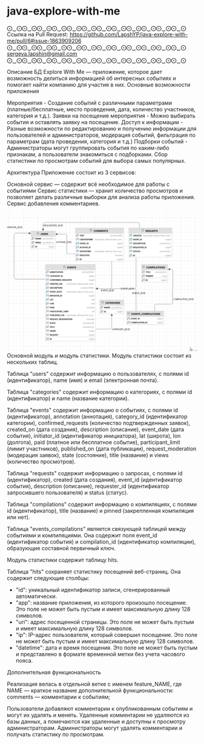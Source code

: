 # java-explore-with-me
⨀‿⨀⨀‿⨀⨀‿⨀⨀‿⨀⨀‿⨀⨀‿⨀⨀‿⨀⨀‿⨀⨀‿⨀⨀‿⨀⨀‿⨀⨀‿⨀
Ссылка на Pull Request:  https://github.com/LapshYP/java-explore-with-me/pull/6#issue-1863909206
⨀‿⨀⨀‿⨀⨀‿⨀⨀‿⨀⨀‿⨀⨀‿⨀⨀‿⨀⨀‿⨀⨀‿⨀⨀‿⨀⨀‿⨀⨀‿⨀
sergeya.lapshin@gmail.com
⨀‿⨀⨀‿⨀⨀‿⨀⨀‿⨀⨀‿⨀⨀‿⨀⨀‿⨀⨀‿⨀⨀‿⨀⨀‿⨀⨀‿⨀⨀‿⨀

Описание БД
Explore With Me — приложение, которое дает возможность делиться информацией об интересных событиях и помогает найти компанию для участия в них.
Основные возможности приложения

Мероприятия - Создание событий с различными параметрами (платные/бесплатные, место проведения, дата, количество участников, категория и т.д.).
Заявки на посещение мероприятия - Можно выбирать события и оставлять заявку на посещение.
Доступ к информации - Разные возможности по редактированию и получению информации для пользователей и администраторов, модерация событий, фильтрация по параметрам (дата проведения, категория и т.д.)
Подборки событий - Администраторы могут группировать события по каким-либо признакам, а пользователи знакомиться с подборками.
Сбор статистики по просмотрам событий для выбора самых популярных.


Архитектура
Приложение состоит из 3 сервисов:

Основной сервис — содержит всё необходимое для работы с событиями
Сервис статистики — хранит количество просмотров и позволяет делать различные выборки для анализа работы приложения.
Сервис добавления комментариев.

![img.png](img.png)
Основной модуль и модуль статистики.
Модуль статистики  состоит из нескольких таблиц.

Таблица "users" содержит информацию о пользователях, с полями id (идентификатор), name (имя) и email (электронная почта).

Таблица "categories" содержит информацию о категориях, с полями id (идентификатор) и name (название категории).

Таблица "events" содержит информацию о событиях, с полями id (идентификатор), annotation (аннотация), category_id (идентификатор категории), confirmed_requests (количество подтвержденных заявок), created_on (дата создания), description (описание), event_date (дата события), initiator_id (идентификатор инициатора), lat (широта), lon (долгота), paid (платное или бесплатное событие), participant_limit (лимит участников), published_on (дата публикации), request_moderation (модерация заявок), state (состояние), title (название) и views (количество просмотров).

Таблица "requests" содержит информацию о запросах, с полями id (идентификатор), created (дата создания), event_id (идентификатор события), description (описание), requester_id (идентификатор запросившего пользователя) и status (статус).

Таблица "compilations" содержит информацию о компиляциях, с полями id (идентификатор), title (название) и pinned (закрепленная компиляция или нет).

Таблица "events_compilations" является связующей таблицей между событиями и компиляциями. Она содержит поля event_id (идентификатор события) и compilation_id (идентификатор компиляции), образующие составной первичный ключ.


Модуль статистики содержит таблицу hits.

Таблица "hits" сохраняет статистику посещений веб-страниц. Она содержит следующие столбцы:
- "id": уникальный идентификатор записи, сгенерированный автоматически.
- "app": название приложения, из которого произошло посещение. Это поле не может быть пустым и имеет максимальную длину 128 символов.
- "uri": адрес посещенной страницы. Это поле не может быть пустым и имеет максимальную длину 128 символов.
- "ip": IP-адрес пользователя, который совершил посещение. Это поле не может быть пустым и имеет максимальную длину 128 символов.
- "datetime": дата и время посещения. Это поле не может быть пустым и представлено в формате временной метки без учета часового пояса.

Дополнительная функциональность
 
Реализация велась в отдельной ветке с именем feature_NAME, где NAME — краткое название дополнительной функциональности:
    comments — комментарии к событиям;

Пользователи добавляют комментарии к опубликованным событиям и могут их удалять и менять.
Удаленные комментарии не удаляются из базы данных, а помечаются как удаленные и доступны к просмотру администраторам.
Администраторы могут удалять комментарии и получать статистику по просмотрам.